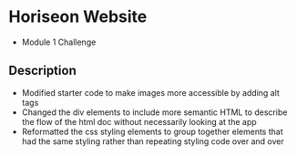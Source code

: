 # Horiseon Website
- Module 1 Challenge
## Description
- Modified starter code to make images more accessible by adding alt tags
- Changed the div elements to include more semantic HTML to describe the flow of the html doc without necessarily looking at the app
- Reformatted the css styling elements to group together elements that had the same styling rather than repeating styling code over and over
